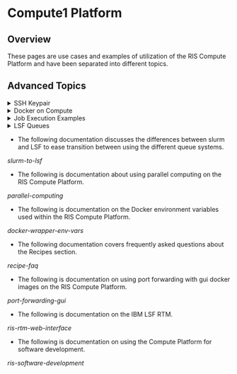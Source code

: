 # Compute1 Platform

## Overview

These pages are use cases and examples of utilization of the RIS Compute Platform and 
have been separated into different topics.

## Advanced Topics

<details>
  <summary>SSH Keypair</summary>

  The following page describes creating a secure ssh keypair between the RIS Compute Platform and your local machine.\
  This sets up for a "password free" login to the RIS Compute Platform.\
  *SSH Keypair*
</details>

<details>
  <summary>Docker on Compute</summary>
  
  The following describes Docker as it relates to the RIS Compute Platform.\
  *docker-on-compute*
</details>

<details>
  <summary>Job Execution Examples</summary>
  
  The following documentation goes into depth on the options available for running jobs and includes some examples.\
  *job-execution-examples*
</details>

<details>
  <summary>LSF Queues</summary>
  
  The following documentation discusses using different queues and the LSF configurations based around that usage.\
  *lsf-queues*
</details>

- The following documentation discusses the differences between slurm and LSF to ease transition between using the different queue systems.

*slurm-to-lsf*

- The following is documentation about using parallel computing on the RIS Compute Platform.

*parallel-computing*

- The following is documentation on the Docker environment variables used within the RIS Compute Platform.

*docker-wrapper-env-vars*

- The following documentation covers frequently asked questions about the Recipes section.

*recipe-faq*

- The following is documentation on using port forwarding with gui docker images on the RIS Compute Platform.

*port-forwarding-gui*

- The following is documentation on the IBM LSF RTM.

*ris-rtm-web-interface*

- The following is documentation on using the Compute Platform for software development.

*ris-software-development*




